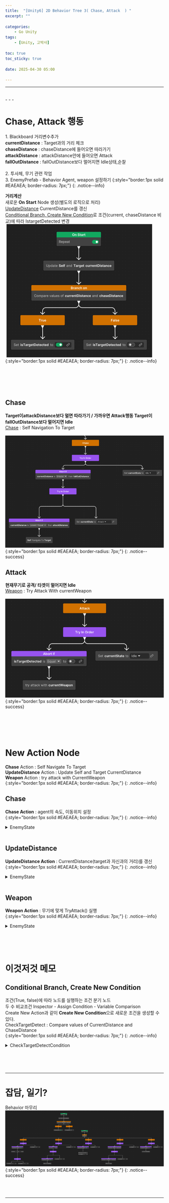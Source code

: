 ```yaml
---
title:  "[Unity6] 2D Behavior Tree 3( Chase, Attack  ) "
excerpt: ""

categories:
    - Go Unity
tags:
    - [Unity, 고박사]

toc: true
toc_sticky: true
 
date: 2025-04-30 05:00

---
```

- - -


<br>
- - - 

# Chase, Attack 행동
1.&nbsp;Blackboard 거리변수추가  
**currentDistance** : Target과의 거리 체크  
**chaseDistance** : chaseDistance에 들어오면 따라가기  
**attackDistance** : attackDistance안에 들어오면 Attack  
**fallOutDistance** : fallOutDistance보다 멀어지면 Idle상태,순찰  
&nbsp;  
2.&nbsp;투사체, 무기 관련 작업  
3.&nbsp;EnemyPrefab - Behavior Agent, weapon 설정하기
{:style="border:1px solid #EAEAEA; border-radius: 7px;"}
{: .notice--info}  


**거리계산**  
새로운 **On Start** Node 생성(별도의 로직으로 처리)  
[UpdateDistance](https://levell1.github.io/go%20unity/GoUnityBehavior3/#updatedistance) CurrentDistance를 갱신  
[Conditional Branch, Create New Condition](https://levell1.github.io/go%20unity/GoUnityBehavior3/#conditional-branch-create-new-condition)로 조건(current, chaseDistance 비교)에 따라 IstargetDetected 변경  
&nbsp;![Image](https://github.com/levell1/levell1.github.io/blob/main/Image/Unity6_AiNav/Behavior3_1.png?raw=true)   
{:style="border:1px solid #EAEAEA; border-radius: 7px;"}
{: .notice--info}  


<br><br><br><br>

## Chase
**Target이attackDistance보다 멀면 따라가기 / 가까우면 Attack행동 Target이 fallOutDistance보다 멀어지면 Idle**  
[Chase](https://levell1.github.io/go%20unity/GoUnityBehavior3/#chase-1) : Self Navigation To Target  
&nbsp;![Image](https://github.com/levell1/levell1.github.io/blob/main/Image/Unity6_AiNav/Behavior2_Chase.png?raw=true)   
{:style="border:1px solid #EAEAEA; border-radius: 7px;"}
{: .notice--success}  

## Attack
**현재무기로 공격/ 타겟이 멀어지면 Idle**  
[Weapon](https://levell1.github.io/go%20unity/GoUnityBehavior3/#weapon) : Try Attack With currentWeapon  
&nbsp;![Image](https://github.com/levell1/levell1.github.io/blob/main/Image/Unity6_AiNav/Behavior2_Attack.png?raw=true)   
{:style="border:1px solid #EAEAEA; border-radius: 7px;"}
{: .notice--success}  


<br><br><br><br>

# New Action Node
**Chase** Action : Self Navigate To Target  
**UpdateDistance** Action : Update Self and Target CurrentDistance  
**Weapon** Action : try attack with CurrentWeapon  
{:style="border:1px solid #EAEAEA; border-radius: 7px;"}
{: .notice--info}  

## Chase
**Chase Action** : agent의 속도, 이동위치 설정  
{:style="border:1px solid #EAEAEA; border-radius: 7px;"}
{: .notice--info} 

<details>
<summary>EnemyState</summary>
<div class="notice--primary" markdown="1"> 

```c# 
using System;
using Unity.Behavior;
using UnityEngine;
using Action = Unity.Behavior.Action;
using Unity.Properties;
using UnityEngine.AI;

[Serializable, GeneratePropertyBag]
[NodeDescription(name: "Chase", story: "[Self] Navigate To [Target]", category: "Action", id: "1b2920d167edfa9124c5af5b723e5a4d")]
public partial class ChaseAction : Action
{
    [SerializeReference] public BlackboardVariable<GameObject> Self;
    [SerializeReference] public BlackboardVariable<GameObject> Target;

    private NavMeshAgent agent;

    protected override Status OnStart()
    {
        agent = Self.Value.GetComponent<NavMeshAgent>();
        agent.speed = 5f;
        agent.SetDestination(Target.Value.transform.position);

        return Status.Running;
    }
}
```
</div>
</details>

<br>

## UpdateDistance
**UpdateDistance Action** : CurrentDistance(target과 자신과의 거리)를 갱신  
{:style="border:1px solid #EAEAEA; border-radius: 7px;"}
{: .notice--info}

<details>
<summary>EnemyState</summary>
<div class="notice--primary" markdown="1"> 

```c# 
using System;
using Unity.Behavior;
using UnityEngine;
using Action = Unity.Behavior.Action;
using Unity.Properties;

[Serializable, GeneratePropertyBag]
[NodeDescription(name: "UpdateDistance", story: "Update [Self] and [Target] [CurrentDistance]", category: "Action", id: "4e20c120715722a8167532f3cb55152d")]
public partial class UpdateDistanceAction : Action
{
    [SerializeReference] public BlackboardVariable<GameObject> Self;
    [SerializeReference] public BlackboardVariable<GameObject> Target;
    [SerializeReference] public BlackboardVariable<float> CurrentDistance;

    protected override Status OnUpdate()
    {
        CurrentDistance.Value = Vector2.Distance(Self.Value.transform.position, Target.Value.transform.position);

        return Status.Success;
    }
}


```
</div>
</details>

<br>

## Weapon
**Weapon Action** : 무기에 맞게 TryAttack() 실행  
{:style="border:1px solid #EAEAEA; border-radius: 7px;"}
{: .notice--info}

<details>
<summary>EnemyState</summary>
<div class="notice--primary" markdown="1"> 

```c# 
using System;
using Unity.Behavior;
using UnityEngine;
using Action = Unity.Behavior.Action;
using Unity.Properties;

[Serializable, GeneratePropertyBag]
[NodeDescription(name: "Weapon", story: "try attack with [CurrentWeapon]", category: "Action", id: "c4825c53b5e000692e69d1965c1a4f14")]
public partial class WeaponAction : Action
{
    [SerializeReference] public BlackboardVariable<WeaponBase> CurrentWeapon;

    protected override Status OnUpdate()
    {
        CurrentWeapon.Value.TryAttack();
        return Status.Success;
    }
}
```
</div>
</details>

<br><br><br>

# 이것저것 메모

## Conditional Branch, Create New Condition
조건(True, false)에 따라 노드를 실행하는 조건 분기 노드  
두 수 비교조건 Inspector - Assign Condition - Variable Comparison  
Create New Action과 같이 **Create New Condition**으로 새로운 조건을 생성할 수 있다.  
CheckTargetDetect : Compare values of CurrentDistance and ChaseDistance  
{:style="border:1px solid #EAEAEA; border-radius: 7px;"}
{: .notice--info}  

<details>
<summary>CheckTargetDetectCondition</summary>
<div class="notice--primary" markdown="1"> 

```c# 
using System;
using Unity.Behavior;
using UnityEngine;

[Serializable, Unity.Properties.GeneratePropertyBag]
[Condition(name: "CheckTargetDetect", story: "Compare values of [CurrentDistance] and [ChaseDistance]", category: "Conditions", id: "d502e9fb2afcf10ac06045774d095dd5")]
public partial class CheckTargetDetectCondition : Condition
{
    [SerializeReference] public BlackboardVariable<float> CurrentDistance;
    [SerializeReference] public BlackboardVariable<float> ChaseDistance;

    
    public override bool IsTrue()
    {
        if (CurrentDistance.Value <= ChaseDistance.Value)
        {
            return true;
        }

        return false;
    }
}

```
</div>
</details>


<br><br><br>
- - - 

# 잡담, 일기?
Behavior 마무리  
![Image](https://github.com/levell1/levell1.github.io/blob/main/Image/Unity6_AiNav/Behavior.png?raw=true)   
{:style="border:1px solid #EAEAEA; border-radius: 7px;"}
{: .notice--success}  


<br><br>
- - -